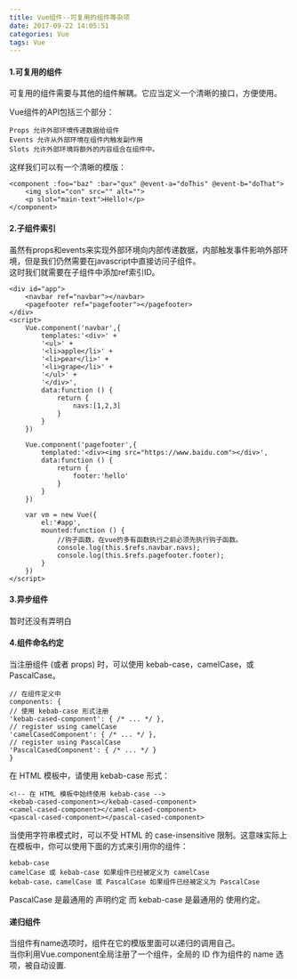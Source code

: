```yaml
---
title: Vue组件--可复用的组件等杂项
date: 2017-09-22 14:05:51
categories: Vue
tags: Vue
---
```


#### 1.可复用的组件

可复用的组件需要与其他的组件解耦。它应当定义一个清晰的接口，方便使用。

Vue组件的API包括三个部分：

	Props 允许外部环境传递数据给组件  
	Events 允许从外部环境在组件内触发副作用  
	Slots 允许外部环境将额外的内容组合在组件中。  

这样我们可以有一个清晰的模版：

	<component :foo="baz" :bar="qux" @event-a="doThis" @event-b="doThat">
		<img slot="con" src="" alt="">
		<p slot="main-text">Hello!</p>
	</component>


#### 2.子组件索引

虽然有props和events来实现外部环境向内部传递数据，内部触发事件影响外部环境，但是我们仍然需要在javascript中直接访问子组件。  
这时我们就需要在子组件中添加ref索引ID。

	<div id="app">
        <navbar ref="navbar"></navbar>
        <pagefooter ref="pagefooter"></pagefooter>
    </div>
    <script>
        Vue.component('navbar',{
            templates:'<div>' +
            '<ul>' +
            '<li>apple</li>' +
            '<li>pear</li>' +
            '<li>grape</li>' +
            '</ul>' +
            '</div>',
            data:function () {
                return {
                    navs:[1,2,3]
                }
            }
        })

        Vue.component('pagefooter',{
            templated:'<div><img src="https://www.baidu.com"></div>',
            data:function () {
                return {
                    footer:'hello'
                }
            }
        })

        var vm = new Vue({
            el:'#app',
            mounted:function () {
                //钩子函数，在vue的多有函数执行之前必须先执行钩子函数。
                console.log(this.$refs.navbar.navs);
                console.log(this.$refs.pagefooter.footer);
            }
        })
    </script>

#### 3.异步组件

暂时还没有弄明白

#### 4.组件命名约定

当注册组件 (或者 props) 时，可以使用 kebab-case，camelCase，或 PascalCase。

	// 在组件定义中
	components: {
	// 使用 kebab-case 形式注册
	'kebab-cased-component': { /* ... */ },
	// register using camelCase
	'camelCasedComponent': { /* ... */ },
	// register using PascalCase
	'PascalCasedComponent': { /* ... */ }
	}    

在 HTML 模板中，请使用 kebab-case 形式：

	<!-- 在 HTML 模板中始终使用 kebab-case -->
	<kebab-cased-component></kebab-cased-component>
	<camel-cased-component></camel-cased-component>
	<pascal-cased-component></pascal-cased-component>	

当使用字符串模式时，可以不受 HTML 的 case-insensitive 限制。这意味实际上在模板中，你可以使用下面的方式来引用你的组件：

	kebab-case
	camelCase 或 kebab-case 如果组件已经被定义为 camelCase
	kebab-case，camelCase 或 PascalCase 如果组件已经被定义为 PascalCase	

PascalCase 是最通用的 声明约定 而 kebab-case 是最通用的 使用约定。	

#### 递归组件

当组件有name选项时，组件在它的模版里面可以递归的调用自己。  
当你利用Vue.component全局注册了一个组件，全局的 ID 作为组件的 name 选项，被自动设置.

